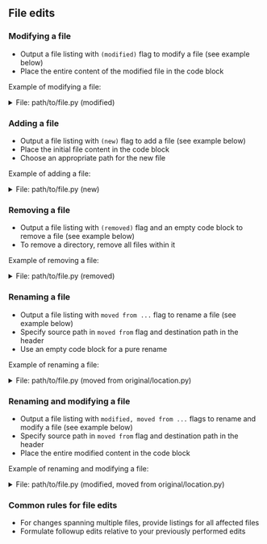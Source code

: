 ## File edits

### Modifying a file

- Output a file listing with `(modified)` flag to modify a file (see example below)
- Place the entire content of the modified file in the code block

Example of modifying a file:

<details>
<summary>File: path/to/file.py (modified)</summary>

```python
# ... modified code ...
```

</details>

### Adding a file

- Output a file listing with `(new)` flag to add a file (see example below)
- Place the initial file content in the code block
- Choose an appropriate path for the new file

Example of adding a file:

<details>
<summary>File: path/to/file.py (new)</summary>

```python
# ... entire content of the file ...
```

</details>

### Removing a file

- Output a file listing with `(removed)` flag and an empty code block to remove a file (see example below)
- To remove a directory, remove all files within it

Example of removing a file:

<details>
<summary>File: path/to/file.py (removed)</summary>

```
```

</details>

### Renaming a file

- Output a file listing with `moved from ...` flag to rename a file (see example below)
- Specify source path in `moved from` flag and destination path in the header
- Use an empty code block for a pure rename

Example of renaming a file:

<details>
<summary>File: path/to/file.py (moved from original/location.py)</summary>

```
```

</details>

### Renaming and modifying a file

- Output a file listing with `modified, moved from ...` flags to rename and modify a file (see example below)
- Specify source path in `moved from` flag and destination path in the header
- Place the entire modified content in the code block

Example of renaming and modifying a file:

<details>
<summary>File: path/to/file.py (modified, moved from original/location.py)</summary>

```python
# ... modified code ...
```

</details>

### Common rules for file edits

- For changes spanning multiple files, provide listings for all affected files
- Formulate followup edits relative to your previously performed edits
